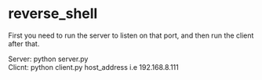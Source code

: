 # reverse_shell

First you need to run the server to listen on that port, and then run the client after that.


Server: python server.py<br>
Clicnt: python client.py host_address i.e 192.168.8.111
